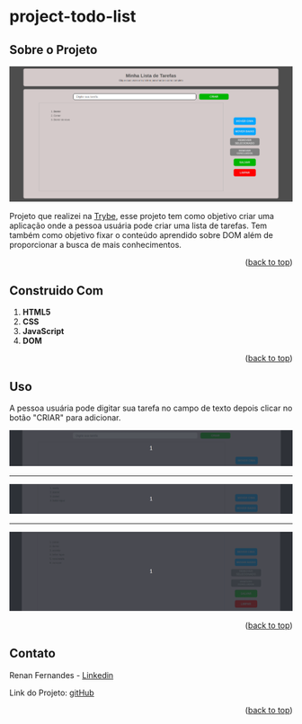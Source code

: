 <a name="readme-top"></a>
# project-todo-list

## Sobre o Projeto

![Todo List Screen Shot](./projectImage.png)

Projeto que realizei na [Trybe](https://github.com/tryber), esse projeto tem como objetivo criar uma aplicação onde  a pessoa usuária pode criar uma lista de tarefas. Tem também como objetivo fixar o conteúdo aprendido sobre DOM além de proporcionar a busca de mais conhecimentos.

<p align="right">(<a href="#readme-top">back to top</a>)</p>

## Construido Com
 1. **HTML5**
 2. **CSS**
 3. **JavaScript**
 4. **DOM**

<p align="right">(<a href="#readme-top">back to top</a>)</p>

## Uso
 
 A pessoa usuária pode digitar sua tarefa no campo de texto depois clicar no botão "CRIAR" para adicionar.
 
![Todo List Gif](./addTask.gif)

<hr>

![Todo List Gif](./moveTask.gif)

<hr>

![Todo List Gif](./removeTask.gif)



<p align="right">(<a href="#readme-top">back to top</a>)</p>

## Contato

Renan Fernandes - [Linkedin](https://www.linkedin.com/in/orenanfernandes/)

Link do Projeto: [gitHub](https://github.com/RenanFernandess/project-todo-list)

<p align="right">(<a href="#readme-top">back to top</a>)</p>

